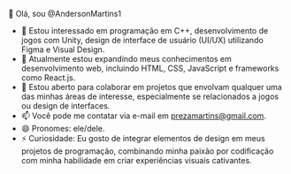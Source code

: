 👋 Olá, sou @AndersonMartins1
- 👀 Estou interessado em programação em C++, desenvolvimento de jogos com Unity, design de interface de usuário (UI/UX) utilizando Figma e Visual Design.
- 🌱 Atualmente estou expandindo meus conhecimentos em desenvolvimento web, incluindo HTML, CSS, JavaScript e frameworks como React.js.
- 💞️ Estou aberto para colaborar em projetos que envolvam qualquer uma das minhas áreas de interesse, especialmente se relacionados a jogos ou design de interfaces.
- 📫 Você pode me contatar via e-mail em prezamartins@gmail.com.
- 😄 Pronomes: ele/dele.
- ⚡ Curiosidade: Eu gosto de integrar elementos de design em meus projetos de programação, combinando minha paixão por codificação com minha habilidade em criar experiências visuais cativantes.
